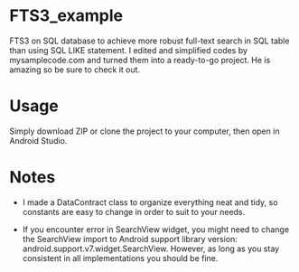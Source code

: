 # FTS3_example
FTS3 on SQL database to achieve more robust full-text search in SQL table than using SQL LIKE statement. I edited and simplified codes by mysamplecode.com and turned them into a ready-to-go project. He is amazing so be sure to check it out.


# Usage
Simply download ZIP or clone the project to your computer, then open in Android Studio.

# Notes
- I made a DataContract class to organize everything neat and tidy, so constants are easy to change in order to suit to your needs.

- If you encounter error in SearchView widget, you might need to change the SearchView import to Android support library version: android.support.v7.widget.SearchView. However, as long as you stay consistent in all implementations you should be fine.

